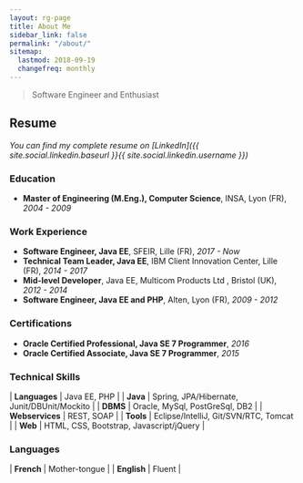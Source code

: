 ```yaml
---
layout: rg-page
title: About Me
sidebar_link: false
permalink: "/about/"
sitemap:
  lastmod: 2018-09-19
  changefreq: monthly
---
```


> Software Engineer and Enthusiast

## Resume

*You can find my complete resume on [LinkedIn]({{ site.social.linkedin.baseurl }}{{ site.social.linkedin.username }})*

### Education

* **Master of Engineering (M.Eng.), Computer Science**, INSA, Lyon (FR), *2004 - 2009*

### Work Experience

* **Software Engineer, Java EE**, SFEIR, Lille (FR), *2017 - Now*
* **Technical Team Leader, Java EE**, IBM Client Innovation Center, Lille (FR), *2014 - 2017*
* **Mid-level Developer**, Java EE, Multicom Products Ltd , Bristol (UK), *2012 - 2014*
* **Software Engineer, Java EE and PHP**, Alten, Lyon (FR), *2009 - 2012*

### Certifications

* **Oracle Certified Professional, Java SE 7 Programmer**, *2016*
* **Oracle Certified Associate, Java SE 7 Programmer**, *2015*

### Technical Skills

| **Languages** | Java EE, PHP |
| **Java** | Spring, JPA/Hibernate, Junit/DBUnit/Mockito |
| **DBMS** | Oracle, MySql, PostGreSql, DB2 |
| **Webservices** | REST, SOAP |
| **Tools** | Eclipse/IntelliJ, Git/SVN/RTC, Tomcat |
| **Web** | HTML, CSS, Bootstrap, Javascript/jQuery |

### Languages

| **French** | Mother-tongue |
| **English** | Fluent |
